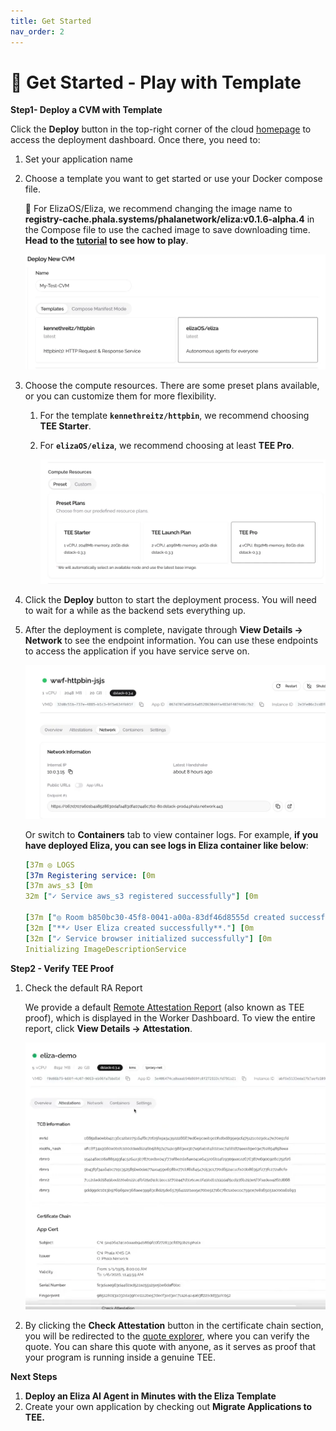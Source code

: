 ```yaml
---
title: Get Started
nav_order: 2
---
```


# 📌 Get Started - Play with Template

**Step1- Deploy a CVM with Template**

Click the **Deploy** button in the top-right corner of the cloud [homepage](https://cloud.phala.network/) to access the deployment dashboard. Once there, you need to:

1. Set your application name
2. Choose a template you want to get started or use your Docker compose file.
    
    📍 For ElizaOS/Eliza, we recommend changing the image name to **registry-cache.phala.systems/phalanetwork/eliza:v0.1.6-alpha.4** in the Compose file to use the cached image to save downloading time. **Head to the [tutorial](https://www.notion.so/Deploy-Eliza-in-Phala-Cloud-1770317e04a180ecacd2e2af97d25bb7?pvs=21) to see how to play**.

    ![deploy-new-cvm](/imgs/deploy-new-cvm.png)
    
3. Choose the compute resources. There are some preset plans available, or you can customize them for more flexibility.
    1. For the template **`kennethreitz/httpbin`**, we recommend choosing **TEE Starter**.
    2. For **`elizaOS/eliza`**, we recommend choosing at least **TEE Pro**.
        
        ![config-compute-resource](/imgs/config-compute-resource.png)
        
4. Click the **Deploy** button to start the deployment process. You will need to wait for a while as the backend sets everything up.
5. After the deployment is complete, navigate through **View Details → Network** to see the endpoint information. You can use these endpoints to access the application if you have service serve on.
    
    ![cvm-details](/imgs/cvm-details.png)
    
    Or switch to **Containers** tab to view container logs. For example, **if you have deployed Eliza, you can see logs in Eliza container like below**:
    
    ```yaml
    [37m ◎ LOGS
    [37m Registering service: [0m
    [37m aws_s3 [0m
    32m ["✓ Service aws_s3 registered successfully"] [0m
    
    [37m ["◎ Room b850bc30-45f8-0041-a00a-83df46d8555d created successfully."]
    [32m ["**✓ User Eliza created successfully**."] [0m
    [32m ["✓ Service browser initialized successfully"] [0m
    Initializing ImageDescriptionService
    ```

**Step2 - Verify TEE Proof**

1. Check the default RA Report
    
    We provide a default [Remote Attestation Report](https://sgx101.gitbook.io/sgx101/sgx-bootstrap/attestation#remote-attestation-primitives) (also known as TEE proof), which is displayed in the Worker Dashboard. To view the entire report, click **View Details → Attestation**.
    
    ![attestation-page](/imgs/attestation-page.png)
    
2. By clicking the **Check Attestation** button in the certificate chain section, you will be redirected to the [quote explorer](https://proof.t16z.com/), where you can verify the quote. You can share this quote with anyone, as it serves as proof that your program is running inside a genuine TEE.

**Next Steps**

1. **Deploy an Eliza AI Agent in Minutes with the Eliza Template**
2. Create your own application by checking out **Migrate Applications to TEE.**
